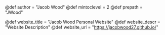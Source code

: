 @def author = "Jacob Wood"
@def mintoclevel = 2
@def prepath = "JWood"

@def website_title = "Jacob Wood Personal Website"
@def website_descr = "Website Description"
@def website_url   = "https://jacobwood27.github.io/"


